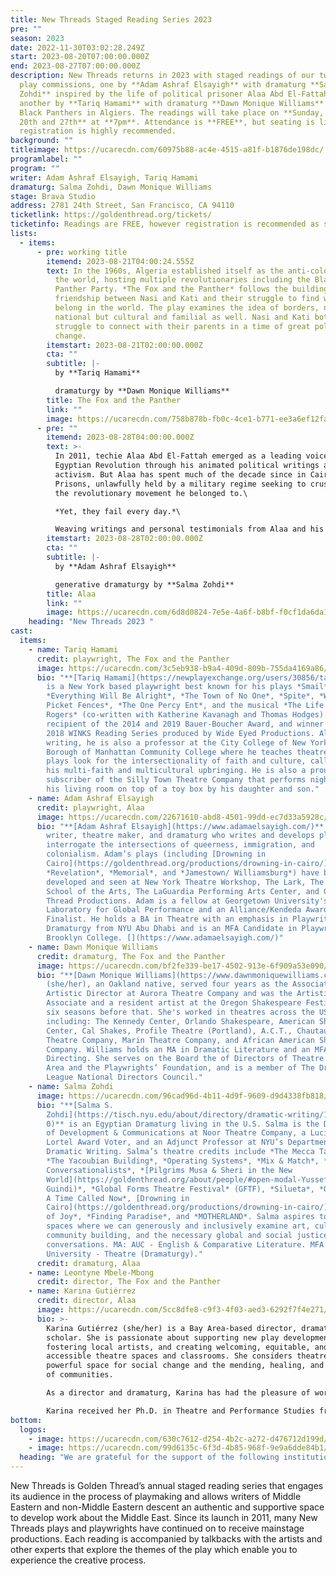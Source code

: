 ```yaml
---
title: New Threads Staged Reading Series 2023
pre: ""
season: 2023
date: 2022-11-30T03:02:28.249Z
start: 2023-08-20T07:00:00.000Z
end: 2023-08-27T07:00:00.000Z
description: N﻿ew Threads returns in 2023 with staged readings of our two new
  play commissions, one by **Adam Ashraf Elsayigh** with dramaturg **Salma
  Zohdi** inspired by the life of political prisoner Alaa Abd El-Fattah and
  another by **Tariq Hamami** with dramaturg **Dawn Monique Williams** about the
  Black Panthers in Algiers. The readings will take place on **Sunday, August
  20th and 27th** at **7pm**. Attendance is **FREE**, but seating is limited, so
  registration is highly recommended.
background: ""
titleimage: https://ucarecdn.com/60975b88-ac4e-4515-a81f-b1876de198dc/
programlabel: ""
program: ""
writer: Adam Ashraf Elsayigh, Tariq Hamami
dramaturg: Salma Zohdi, Dawn Monique Williams
stage: Brava Studio
address: 2781 24th Street, San Francisco, CA 94110
ticketlink: https://goldenthread.org/tickets/
ticketinfo: Readings are FREE, however registration is recommended as space is limited.
lists:
  - items:
      - pre: working title
        itemend: 2023-08-21T04:00:24.555Z
        text: In the 1960s, Algeria established itself as the anti-colonial capital of
          the world, hosting multiple revolutionaries including the Black
          Panther Party. *The Fox and the Panther* follows the building of a
          friendship between Nasi and Kati and their struggle to find where they
          belong in the world. The play examines the idea of borders, not just
          national but cultural and familial as well. Nasi and Kati both
          struggle to connect with their parents in a time of great political
          change.
        itemstart: 2023-08-21T02:00:00.000Z
        cta: ""
        subtitle: |-
          by **Tariq Hamami**

          dramaturgy by **Dawn Monique Williams**
        title: The Fox and the Panther
        link: ""
        image: https://ucarecdn.com/758b878b-fb0c-4ce1-b771-ee3a6ef12faf/
      - pre: ""
        itemend: 2023-08-28T04:00:00.000Z
        text: >-
          In 2011, techie Alaa Abd El-Fattah emerged as a leading voice in the
          Egyptian Revolution through his animated political writings and
          activism. But Alaa has spent much of the decade since in Cairo
          Prisons, unlawfully held by a military regime seeking to crush him and
          the revolutionary movement he belonged to.\

          *Yet, they fail every day.*\

          Weaving writings and personal testimonials from Alaa and his family members, alongside vivid memoryscapes and haunting images, **Alaa: A Family Trilogy** is an epic dramatization of a single family's unwavering resistance at the heart of a nation's fight for justice.
        itemstart: 2023-08-28T02:00:00.000Z
        cta: ""
        subtitle: |-
          by **Adam Ashraf Elsayigh**

          generative dramaturgy by **Salma Zohdi**
        title: Alaa
        link: ""
        image: https://ucarecdn.com/6d8d0824-7e5e-4a6f-b8bf-f0cf1da6da1d/
    heading: "New Threads 2023 "
cast:
  items:
    - name: Tariq Hamami
      credit: playwright, The Fox and the Panther
      image: https://ucarecdn.com/3c5eb938-b9a4-409d-809b-755da4169a86/
      bio: "**[Tariq Hamami](https://newplayexchange.org/users/30856/tariq-hamami)**
        is a New York based playwright best known for his plays *Smail*,
        *Everything Will Be Alright*, *The Town of No One*, *Spite*, *White
        Picket Fences*, *The One Percy Ent*, and the musical *The Life of Mary
        Rogers* (co-written with Katherine Kavanagh and Thomas Hodges). He is a
        recipient of the 2014 and 2019 Bauer-Boucher Award, and winner of the
        2018 WINKS Reading Series produced by Wide Eyed Productions. Along with
        writing, he is also a professor at the City College of New York and the
        Borough of Manhattan Community College where he teaches theatre. His
        plays look for the intersectionality of faith and culture, calling on
        his multi-faith and multicultural upbringing. He is also a proud
        subscriber of the Silly Town Theatre Company that performs nightly in
        his living room on top of a toy box by his daughter and son."
    - name: Adam Ashraf Elsayigh
      credit: playwright, Alaa
      image: https://ucarecdn.com/22671610-abd8-4501-99dd-ec7d33a5928c/
      bio: "**[Adam Ashraf Elsayigh](https://www.adamaelsayigh.com/)** is an Egyptian
        writer, theatre maker, and dramaturg who writes and develops plays that
        interrogate the intersections of queerness, immigration, and
        colonialism. Adam’s plays (including [Drowning in
        Cairo](https://goldenthread.org/productions/drowning-in-cairo/),
        *Revelation*, *Memorial*, and *Jamestown/ Williamsburg*) have been
        developed and seen at New York Theatre Workshop, The Lark, The Tisch
        School of the Arts, The LaGuardia Performing Arts Center, and Golden
        Thread Productions. Adam is a fellow at Georgetown University's
        Laboratory for Global Performance and an Alliance/Kendeda Award
        Finalist. He holds a BA in Theatre with an emphasis in Playwriting and
        Dramaturgy from NYU Abu Dhabi and is an MFA Candidate in Playwriting at
        Brooklyn College. [](https://www.adamaelsayigh.com/)"
    - name: Dawn Monique Williams
      credit: dramaturg, The Fox and the Panther
      image: https://ucarecdn.com/bf2fe339-be17-4502-913e-6f909a53e090/
      bio: "**[Dawn Monique Williams](https://www.dawnmoniquewilliams.com/)**
        (she/her), an Oakland native, served four years as the Associate
        Artistic Director at Aurora Theatre Company and was the Artistic
        Associate and a resident artist at the Oregon Shakespeare Festival for
        six seasons before that. She's worked in theatres across the US
        including: The Kennedy Center, Orlando Shakespeare, American Shakespeare
        Center, Cal Shakes, Profile Theatre (Portland), A.C.T., Chautauqua
        Theatre Company, Marin Theatre Company, and African American Shakespeare
        Company. Williams holds an MA in Dramatic Literature and an MFA in
        Directing. She serves on the Board the of Directors of Theatre Bay
        Area and the Playwrights’ Foundation, and is a member of The Drama
        League National Directors Council."
    - name: Salma Zohdi
      image: https://ucarecdn.com/96cad96d-4b11-4d9f-9609-d9d4338fb818/
      bio: "**[Salma S.
        Zohdi](https://tisch.nyu.edu/about/directory/dramatic-writing/190469683\
        0)** is an Egyptian Dramaturg living in the U.S. Salma is the Director
        of Development & Communications at Noor Theatre Company, a Lucille
        Lortel Award Voter, and an Adjunct Professor at NYU’s Department of
        Dramatic Writing. Salma’s theatre credits include *The Mecca Tales*,
        *The Yacoubian Building*, *Operating Systems*, *Mix & Match*, *The
        Conversationalists*, *[Pilgrims Musa & Sheri in the New
        World](https://goldenthread.org/about/people/#open-modal-Yussef%20El%20\
        Guindi)*, *Global Forms Theatre Festival* (GFTF), *Silueta*, *Once Upon
        A Time Called Now*, [Drowning in
        Cairo](https://goldenthread.org/productions/drowning-in-cairo/), *House
        of Joy*, *Finding Paradise*, and *MOTHERLAND*. Salma aspires to create
        spaces where we can generously and inclusively examine art, culture,
        community building, and the necessary global and social justice
        conversations. MA: AUC - English & Comparative Literature. MFA: Columbia
        University - Theatre (Dramaturgy)."
      credit: dramaturg, Alaa
    - name: Leontyne Mbele-Mbong
      credit: director, The Fox and the Panther
    - name: Karina Gutiérrez
      credit: director, Alaa
      image: https://ucarecdn.com/5cc8dfe8-c9f3-4f03-aed3-6292f7f4e271/
      bio: >-
        Karina Gutiérrez (she/her) is a Bay Area-based director, dramaturg, and
        scholar. She is passionate about supporting new play development,
        fostering local artists, and creating welcoming, equitable, and
        accessible theatre spaces and classrooms. She considers theatre a
        powerful space for social change and the mending, healing, and restoring
        of communities.

        As a director and dramaturg, Karina has had the pleasure of working with Bay Area Children’s Theatre, BRAVA, Crowded Fire, Huntington Theatre, Magic Theatre, PlayGround, Playwright’s Foundation, Shotgun Players, Stanford University, TheatreFirst, Townhall Theatre, UC Berkeley, West Edge Opera, and Word for Word. She is a member of the Latinx Theatre Commons Steering Committee, Board member at Crowded Fire Theatre, Theatre Bay Area, and a founding member of the Bay Area Latinx Theatre Alliance Network (BALTAN).

        Karina received her Ph.D. in Theatre and Performance Studies from Stanford University, where she was awarded the Carl Weber Prize for integration of Creative Practice and Scholarly Research. Her scholarship concentrates on the intersection of politics and performance, specifically how digital interventions, institutionalization efforts, and historical narrative affect the development and sustainability of social and politically engaged performance companies and collectives in the Americas. She is currently a professor of Theatre History and Performance Studies in the Department of Theatre and Dance and Santa Clara University.
bottom:
  logos:
    - image: https://ucarecdn.com/630c7612-d254-4b2c-a272-d476712d199d/
    - image: https://ucarecdn.com/99d6135c-6f3d-4b85-968f-9e9a6dde84b1/
  heading: "We are grateful for the support of the following institutions:"
---
```

New Threads is Golden Thread’s annual staged reading series that engages its audience in the process of playmaking and allows writers of Middle Eastern and non-Middle Eastern descent an authentic and supportive space to develop work about the Middle East. Since its launch in 2011, many New Threads plays and playwrights have continued on to receive mainstage productions. Each reading is accompanied by talkbacks with the artists and other experts that explore the themes of the play which enable you to experience the creative process.